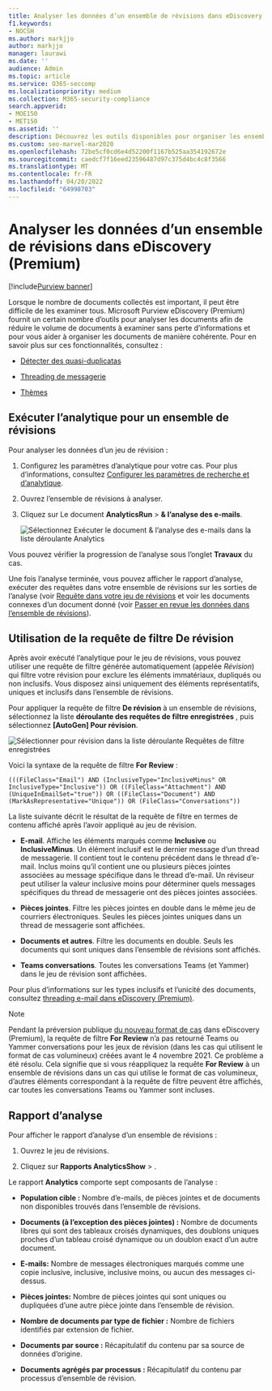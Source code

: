 ```yaml
---
title: Analyser les données d’un ensemble de révisions dans eDiscovery (Premium)
f1.keywords:
- NOCSH
ms.author: markjjo
author: markjjo
manager: laurawi
ms.date: ''
audience: Admin
ms.topic: article
ms.service: O365-seccomp
ms.localizationpriority: medium
ms.collection: M365-security-compliance
search.appverid:
- MOE150
- MET150
ms.assetid: ''
description: Découvrez les outils disponibles pour organiser les ensembles de documents lors de l’analyse d’un cas de découverte électronique (Premium) Microsoft Purview.
ms.custom: seo-marvel-mar2020
ms.openlocfilehash: 72be5cf0cd6e4d52200f1167b525aa354192672e
ms.sourcegitcommit: caedcf7f16eed23596487d97c375d4bc4c8f3566
ms.translationtype: MT
ms.contentlocale: fr-FR
ms.lasthandoff: 04/20/2022
ms.locfileid: "64998703"
---
```

# <a name="analyze-data-in-a-review-set-in-ediscovery-premium"></a>Analyser les données d’un ensemble de révisions dans eDiscovery (Premium)

[!include[Purview banner](../includes/purview-rebrand-banner.md)]

Lorsque le nombre de documents collectés est important, il peut être difficile de les examiner tous. Microsoft Purview eDiscovery (Premium) fournit un certain nombre d’outils pour analyser les documents afin de réduire le volume de documents à examiner sans perte d’informations et pour vous aider à organiser les documents de manière cohérente. Pour en savoir plus sur ces fonctionnalités, consultez :

- [Détecter des quasi-duplicatas](near-duplicate-detection-in-advanced-ediscovery.md)

- [Threading de messagerie](email-threading-in-advanced-ediscovery.md)

- [Thèmes](themes-in-advanced-ediscovery.md)

## <a name="run-analytics-for-a-review-set"></a>Exécuter l’analytique pour un ensemble de révisions

Pour analyser les données d’un jeu de révision :

1. Configurez les paramètres d’analytique pour votre cas. Pour plus d’informations, consultez [Configurer les paramètres de recherche et d’analytique](configure-search-and-analytics-settings-in-advanced-ediscovery.md).

2. Ouvrez l’ensemble de révisions à analyser.

3. Cliquez sur Le document **AnalyticsRun** >  **& l’analyse des e-mails**.

   ![Sélectionnez Exécuter le document & l’analyse des e-mails dans la liste déroulante Analytics](..\media\RunAnalytics1.png)

Vous pouvez vérifier la progression de l’analyse sous l’onglet **Travaux** du cas.

 Une fois l’analyse terminée, vous pouvez afficher le rapport d’analyse, exécuter des requêtes dans votre ensemble de révisions sur les sorties de l’analyse (voir [Requête dans votre jeu de révisions](review-set-search.md) et voir les documents connexes d’un document donné (voir [Passer en revue les données dans l’ensemble de révisions](reviewing-data-in-review-set.md)).

## <a name="using-the-for-review-filter-query"></a>Utilisation de la requête de filtre De révision

Après avoir exécuté l’analytique pour le jeu de révisions, vous pouvez utiliser une requête de filtre générée automatiquement (appelée *Révision*) qui filtre votre révision pour exclure les éléments immatériaux, dupliqués ou non inclusifs. Vous disposez ainsi uniquement des éléments représentatifs, uniques et inclusifs dans l’ensemble de révisions.

Pour appliquer la requête de filtre **De révision** à un ensemble de révisions, sélectionnez la liste **déroulante des requêtes de filtre enregistrées** , puis sélectionnez **\[AutoGen] Pour révision**.

![Sélectionner pour révision dans la liste déroulante Requêtes de filtre enregistrées](..\media\ForReviewFilterQuery1.png)

Voici la syntaxe de la requête de filtre **For Review** :

`(((FileClass="Email") AND (InclusiveType="InclusiveMinus" OR InclusiveType="Inclusive")) OR ((FileClass="Attachment") AND (UniqueInEmailSet="true")) OR ((FileClass="Document") AND (MarkAsRepresentative="Unique")) OR (FileClass="Conversations"))`

La liste suivante décrit le résultat de la requête de filtre en termes de contenu affiché après l’avoir appliqué au jeu de révision.

- **E-mail**. Affiche les éléments marqués comme **Inclusive** ou **InclusiveMinus**. Un élément inclusif est le dernier message d’un thread de messagerie. Il contient tout le contenu précédent dans le thread d’e-mail. Inclus moins qu’il contient une ou plusieurs pièces jointes associées au message spécifique dans le thread d’e-mail. Un réviseur peut utiliser la valeur inclusive moins pour déterminer quels messages spécifiques du thread de messagerie ont des pièces jointes associées.

- **Pièces jointes**. Filtre les pièces jointes en double dans le même jeu de courriers électroniques. Seules les pièces jointes uniques dans un thread de messagerie sont affichées.

- **Documents et autres**. Filtre les documents en double. Seuls les documents qui sont uniques dans l’ensemble de révisions sont affichés.

- **Teams conversations**. Toutes les conversations Teams (et Yammer) dans le jeu de révision sont affichées.

Pour plus d’informations sur les types inclusifs et l’unicité des documents, consultez [threading e-mail dans eDiscovery (Premium)](email-threading-in-advanced-ediscovery.md).

> [!NOTE]
> Pendant la préversion publique [du nouveau format de cas](advanced-ediscovery-new-case-format.md) dans eDiscovery (Premium), la requête de filtre **For Review** n’a pas retourné Teams ou Yammer conversations pour les jeux de révision (dans les cas qui utilisent le format de cas volumineux) créées avant le 4 novembre 2021. Ce problème a été résolu. Cela signifie que si vous réappliquez la requête **For Review** à un ensemble de révisions dans un cas qui utilise le format de cas volumineux, d’autres éléments correspondant à la requête de filtre peuvent être affichés, car toutes les conversations Teams ou Yammer sont incluses.

## <a name="analytics-report"></a>Rapport d’analyse

Pour afficher le rapport d’analyse d’un ensemble de révisions :

1. Ouvrez le jeu de révisions.

2. Cliquez sur **Rapports AnalyticsShow** > .

Le rapport **Analytics** comporte sept composants de l’analyse :

- **Population cible :** Nombre d’e-mails, de pièces jointes et de documents non disponibles trouvés dans l’ensemble de révisions.

- **Documents (à l’exception des pièces jointes) :** Nombre de documents libres qui sont des tableaux croisés dynamiques, des doublons uniques proches d’un tableau croisé dynamique ou un doublon exact d’un autre document.

- **E-mails:** Nombre de messages électroniques marqués comme une copie inclusive, inclusive, inclusive moins, ou aucun des messages ci-dessus.

- **Pièces jointes:** Nombre de pièces jointes qui sont uniques ou dupliquées d’une autre pièce jointe dans l’ensemble de révision.

- **Nombre de documents par type de fichier :** Nombre de fichiers identifiés par extension de fichier.

- **Documents par source :** Récapitulatif du contenu par sa source de données d’origine.

- **Documents agrégés par processus :** Récapitulatif du contenu par processus d’ensemble de révision. 
